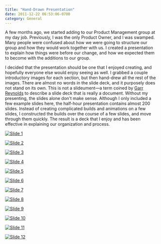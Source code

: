 ```yaml
---
title: "Hand-Drawn Presentation"
date: 2011-12-22 06:53:06-0700
category: General
---
```


A few months ago, we started adding to our Product Management group at my day job. Previously, I was the only Product Owner, and I was swamped. Many people were confused about how we were going to structure our group and how they would work together with us. I created a presentation to explain how things were before our change, and how we expected them to become with the additions to our group.

I decided that the presentation should be one that I enjoyed creating, and hopefully everyone else would enjoy seeing as well. I grabbed a couple introductory images for each section, but then hand-drew all the rest of the images. There are almost no words in the slide deck, and it purposely does not stand on its own. This is not a slideument—a term coined by [Garr Reynolds](http://www.presentationzen.com) to describe a slide deck that is really a document. Without my presenting, the slides alone don't make sense. Although I only included a few example slides here, the half-hour presentation contains almost 200 slides. Instead of creating complicated builds and animations on a few slides, I constructed the builds over the course of a few slides, and move through them quickly. The result is a deck that I enjoy and has been effective in explaining our organization and process.

[![Slide 1](https://www.bennorris.blog/uploads/2019/89ae504981.jpg "Slide 1")](https://www.bennorris.blog/uploads/2019/89ae504981.jpg)

[![Slide 2](https://www.bennorris.blog/uploads/2019/28252e7520.jpg "Slide 2")](https://www.bennorris.blog/uploads/2019/28252e7520.jpg)

[![Slide 3](https://www.bennorris.blog/uploads/2019/d95c8a2588.jpg "Slide 3")](https://www.bennorris.blog/uploads/2019/d95c8a2588.jpg)

[![Slide 4](https://www.bennorris.blog/uploads/2019/52f864cb7b.jpg "Slide 4")](https://www.bennorris.blog/uploads/2019/52f864cb7b.jpg)

[![Slide 5](https://www.bennorris.blog/uploads/2019/6815f3e422.jpg "Slide 5")](https://www.bennorris.blog/uploads/2019/6815f3e422.jpg)

[![Slide 6](https://www.bennorris.blog/uploads/2019/0ebfb15d0c.jpg "Slide 6")](https://www.bennorris.blog/uploads/2019/0ebfb15d0c.jpg)

[![Slide 7](https://www.bennorris.blog/uploads/2019/55e56066cc.jpg "Slide 7")](https://www.bennorris.blog/uploads/2019/55e56066cc.jpg)

[![Slide 8](https://www.bennorris.blog/uploads/2019/eee7973e50.jpg "Slide 8")](https://www.bennorris.blog/uploads/2019/eee7973e50.jpg)

[![Slide 9](https://www.bennorris.blog/uploads/2019/859a87a228.jpg "Slide 9")](https://www.bennorris.blog/uploads/2019/859a87a228.jpg)

[![Slide 10](https://www.bennorris.blog/uploads/2019/9a41a9e1a6.jpg "Slide 10")](https://www.bennorris.blog/uploads/2019/9a41a9e1a6.jpg)

[![Slide 11](https://www.bennorris.blog/uploads/2019/6b4e423760.jpg "Slide 11")](https://www.bennorris.blog/uploads/2019/6b4e423760.jpg)

[![Slide 12](https://www.bennorris.blog/uploads/2019/ad3ba379fd.jpg "Slide 12")](https://www.bennorris.blog/uploads/2019/ad3ba379fd.jpg)
